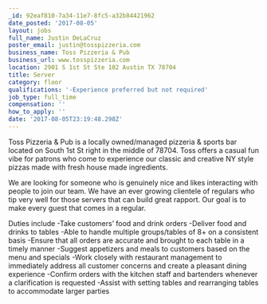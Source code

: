```yaml
---
_id: 92eaf810-7a34-11e7-8fc5-a32b84421962
date_posted: '2017-08-05'
layout: jobs
full_name: Justin DeLaCruz
poster_email: justin@tosspizzeria.com
business_name: Toss Pizzeria & Pub
business_url: www.tosspizzeria.com
location: 2901 S 1st St Ste 102 Austin TX 78704
title: Server
category: floor
qualifications: '-Experience preferred but not required'
job_type: full_time
compensation: ''
how_to_apply: ''
date: '2017-08-05T23:19:48.298Z'
---
```

Toss Pizzeria & Pub is a locally owned/managed pizzeria & sports bar located on South 1st St right in the middle of 78704. Toss offers a casual fun vibe for patrons who come to experience our classic and creative NY style pizzas made with fresh house made ingredients. 

We are looking for someone who is genuinely nice and likes interacting with people to join our team. We have an ever growing clientele of regulars who tip very well for those servers that can build great rapport. Our goal is to make every guest that comes in a regular. 

Duties include 
-Take customers’ food and drink orders
-Deliver food and drinks to tables
-Able to handle multiple groups/tables of 8+ on a consistent basis
-Ensure that all orders are accurate and brought to each table in a timely manner
-Suggest appetizers and meals to customers based on the menu and specials
-Work closely with restaurant management to immediately address all customer concerns and create a pleasant dining experience
-Confirm orders with the kitchen staff and bartenders whenever a clarification is requested
-Assist with setting tables and rearranging tables to accommodate larger parties
